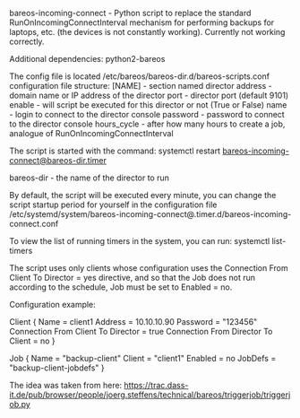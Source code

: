 bareos-incoming-connect - Python script to replace the standard RunOnIncomingConnectInterval mechanism for performing backups for laptops, etc. (the devices is not constantly working). Currently not working correctly.

Additional dependencies: python2-bareos

The config file is located /etc/bareos/bareos-dir.d/bareos-scripts.conf
configuration file structure:
  [NAME]      - section named director
  address     - domain name or IP address of the director
  port        - director port (default 9101)
  enable      - will script be executed for this director or not (True or False)
  name        - login to connect to the director console
  password    - password to connect to the director console
  hours_cycle - after how many hours to create a job, analogue of RunOnIncomingConnectInterval

The script is started with the command:
  systemctl restart bareos-incoming-connect@bareos-dir.timer

bareos-dir - the name of the director to run

By default, the script will be executed every minute, you can change the script startup period for yourself in the configuration file /etc/systemd/system/bareos-incoming-connect@.timer.d/bareos-incoming-connect.conf

To view the list of running timers in the system, you can run:
  systemctl list-timers

The script uses only clients whose configuration uses the Connection From Client To Director = yes directive, and so that the Job does not run according to the schedule, Job must be set to Enabled = no.

Configuration example:

Client {
  Name = client1
  Address = 10.10.10.90
  Password = "123456"
  Connection From Client To Director = true
  Connection From Director To Client = no
}

Job {
  Name = "backup-client"
  Client = "client1"
  Enabled = no
  JobDefs = "backup-client-jobdefs"
}

The idea was taken from here: https://trac.dass-it.de/pub/browser/people/joerg.steffens/technical/bareos/triggerjob/triggerjob.py